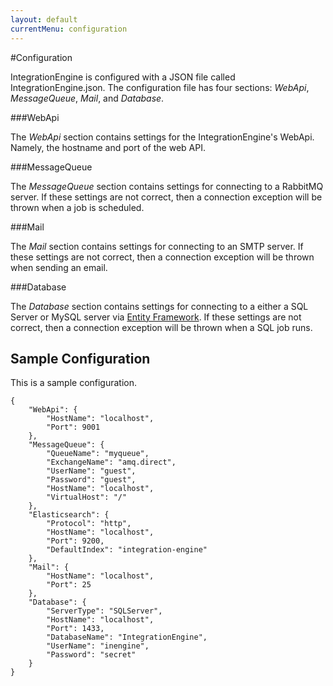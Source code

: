 ```yaml
---
layout: default
currentMenu: configuration
---
```


#Configuration

IntegrationEngine is configured with a JSON file called IntegrationEngine.json.
The configuration file has four sections: _WebApi_, _MessageQueue_, _Mail_, and _Database_.

###WebApi

The _WebApi_ section contains settings for the IntegrationEngine's WebApi. 
Namely, the hostname and port of the web API. 

###MessageQueue

The _MessageQueue_ section contains settings for connecting to a RabbitMQ server. 
If these settings are not correct, then a connection exception will be thrown when a job is scheduled. 

###Mail

The _Mail_ section contains settings for connecting to an SMTP server.
If these settings are not correct, then a connection exception will be thrown when sending an email.

###Database

The _Database_ section contains settings for connecting to a either a SQL Server or MySQL server via [Entity Framework](http://msdn.microsoft.com/en-us/data/ef.aspx).
If these settings are not correct, then a connection exception will be thrown when a SQL job runs.

## Sample Configuration
This is a sample configuration.


```
{
    "WebApi": {
        "HostName": "localhost",
        "Port": 9001
    },
    "MessageQueue": {
        "QueueName": "myqueue",
        "ExchangeName": "amq.direct",
        "UserName": "guest",
        "Password": "guest",
        "HostName": "localhost",
        "VirtualHost": "/"
    },
    "Elasticsearch": {
        "Protocol": "http",
        "HostName": "localhost",
        "Port": 9200,
        "DefaultIndex": "integration-engine"
    },
    "Mail": {
        "HostName": "localhost",
        "Port": 25
    },
    "Database": {
        "ServerType": "SQLServer",
        "HostName": "localhost",
        "Port": 1433,
        "DatabaseName": "IntegrationEngine",
        "UserName": "inengine",
        "Password": "secret"
    }
}
```
